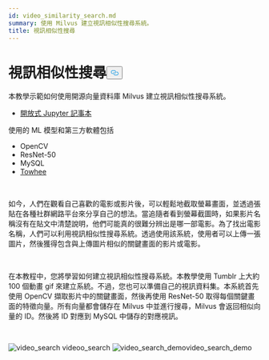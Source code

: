 ```yaml
---
id: video_similarity_search.md
summary: 使用 Milvus 建立視訊相似性搜尋系統。
title: 視訊相似性搜尋
---
```

<h1 id="Video-Similarity-Search" class="common-anchor-header">視訊相似性搜尋<button data-href="#Video-Similarity-Search" class="anchor-icon" translate="no">
      <svg translate="no"
        aria-hidden="true"
        focusable="false"
        height="20"
        version="1.1"
        viewBox="0 0 16 16"
        width="16"
      >
        <path
          fill="#0092E4"
          fill-rule="evenodd"
          d="M4 9h1v1H4c-1.5 0-3-1.69-3-3.5S2.55 3 4 3h4c1.45 0 3 1.69 3 3.5 0 1.41-.91 2.72-2 3.25V8.59c.58-.45 1-1.27 1-2.09C10 5.22 8.98 4 8 4H4c-.98 0-2 1.22-2 2.5S3 9 4 9zm9-3h-1v1h1c1 0 2 1.22 2 2.5S13.98 12 13 12H9c-.98 0-2-1.22-2-2.5 0-.83.42-1.64 1-2.09V6.25c-1.09.53-2 1.84-2 3.25C6 11.31 7.55 13 9 13h4c1.45 0 3-1.69 3-3.5S14.5 6 13 6z"
        ></path>
      </svg>
    </button></h1><p>本教學示範如何使用開源向量資料庫 Milvus 建立視訊相似性搜尋系統。</p>
<ul>
<li><a href="https://github.com/towhee-io/examples/tree/main/video/reverse_video_search">開放式 Jupyter 記事本</a></li>
</ul>
<p>使用的 ML 模型和第三方軟體包括</p>
<ul>
<li>OpenCV</li>
<li>ResNet-50</li>
<li>MySQL</li>
<li><a href="https://towhee.io/">Towhee</a></li>
</ul>
<p><br/></p>
<p>如今，人們在觀看自己喜歡的電影或影片後，可以輕鬆地截取螢幕畫面，並透過張貼在各種社群網路平台來分享自己的想法。當追隨者看到螢幕截圖時，如果影片名稱沒有在貼文中清楚說明，他們可能真的很難分辨出是哪一部電影。為了找出電影名稱，人們可以利用視訊相似性搜尋系統。透過使用該系統，使用者可以上傳一張圖片，然後獲得包含與上傳圖片相似的關鍵畫面的影片或電影。</p>
<p><br/></p>
<p>在本教程中，您將學習如何建立視訊相似性搜尋系統。本教學使用 Tumblr 上大約 100 個動畫 gif 來建立系統。不過，您也可以準備自己的視訊資料集。本系統首先使用 OpenCV 擷取影片中的關鍵畫面，然後再使用 ResNet-50 取得每個關鍵畫面的特徵向量。所有向量都會儲存在 Milvus 中並進行搜尋，Milvus 會返回相似向量的 ID。然後將 ID 對應到 MySQL 中儲存的對應視訊。</p>
<p><br/></p>
<p>
  
   <span class="img-wrapper"> <img translate="no" src="/docs/v2.5.x/assets/video_search.png" alt="video_search" class="doc-image" id="video_search" />
   </span> <span class="img-wrapper"> <span>videoo_search</span> </span> <span class="img-wrapper"> <img translate="no" src="/docs/v2.5.x/assets/video_search_demo.gif" alt="video_search_demo" class="doc-image" id="video_search_demo" /><span>video_search_demo</span> </span></p>
